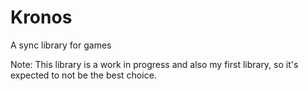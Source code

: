 # Kronos

A sync library for games

Note: This library is a work in progress and also my first library, so it's expected to not be the best choice.
